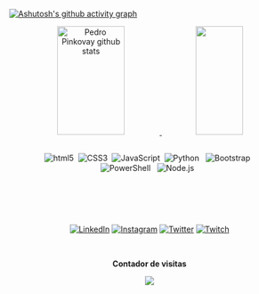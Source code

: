 

<!-- [![Typing SVG](https://readme-typing-svg.herokuapp.com/?color=ffffff&size=35&center=true&weight=800&vCenter=true&width=1000&lines=Olá,+meu+nome+é+Pedro+Pinkovay;Tenho+18+anos;Sou+do+Brasil;E+estudo+programação;Seja+bem-vindo!+:%29)](https://git.io/typing-svg) -->

[![Ashutosh's github activity graph](https://github-readme-activity-graph.vercel.app/graph?username=pinkovay&bg_color=000000&color=4981b6&line=000000&point=ffffff&area=true&hide_border=true)](https://github.com/ashutosh00710/github-readme-activity-graph)


<!-- <p align="center">
  <img src="https://github-profile-trophy.vercel.app/?username=pinkovay&theme=dracula&row=2&no-bg=true&column=3&margin-w=15&margin-h=15" />
</p> -->


<div align="center">  
  <a href="https://github.com/pinkovay">
    <img width="49%" height="195px" src="https://github-readme-stats-sigma-five.vercel.app/api?username=pinkovay&show_icons=true&count_private=true&hide_border=true&title_color=ffffff&icon_color=2874A6&text_color=2874A6&bg_color=0d1117" alt="Pedro Pinkovay github stats" />
    <img width="41%" height="195px" src="https://github-readme-stats-sigma-five.vercel.app/api/top-langs/?username=pinkovay&layout=compact&hide_border=true&title_color=ffffff&text_color=2874A6&bg_color=0d1117" />
  </a>
</div>


<div align="center" style="padding: 2em;"> 
    <img align="center" alt="html5" src="https://img.shields.io/badge/HTML5-E34F26?style=for-the-badge&logo=html5&logoColor=white" />&nbsp;
    <img align="center" alt="CSS3" src="https://img.shields.io/badge/CSS3-1572B6?style=for-the-badge&logo=css3&logoColor=white" />&nbsp;
    <img align="center" alt="JavaScript" src="https://img.shields.io/badge/JavaScript-F7DF1E?style=for-the-badge&logo=javascript&logoColor=black" />&nbsp;
    <img align="center" alt="Python" src="https://img.shields.io/badge/Python-14354C?style=for-the-badge&logo=python&logoColor=white" /> &nbsp;
    <img align="center" alt="Bootstrap" src="https://img.shields.io/badge/Bootstrap-563D7C?style=for-the-badge&logo=bootstrap&logoColor=white" /> &nbsp;
    <img align="center" alt="PowerShell" src="https://img.shields.io/badge/Powershell-2CA5E0?style=for-the-badge&logo=powershell&logoColor=white" /> &nbsp;
    <img align="center" alt="Node.js" src="https://img.shields.io/badge/Node.js-43853D?style=for-the-badge&logo=node.js&logoColor=white" /> &nbsp;
</div>

<br/>
<br/>
<br/>

<div align='center'>

[![LinkedIn](https://img.shields.io/badge/LinkedIn-0077B5?style=for-the-badge&logo=linkedin&logoColor=white)](https://www.linkedin.com/in/pedro-pinkovay-5b1b80233/)
[![Instagram](https://img.shields.io/badge/Instagram-E4405F?style=for-the-badge&logo=instagram&logoColor=white)](https://www.instagram.com/pinkovay/)
[![Twitter](https://img.shields.io/badge/Twitter-1DA1F2?style=for-the-badge&logo=twitter&logoColor=white)](https://twitter.com/PedroPinkovay)
[![Twitch](https://img.shields.io/badge/Twitch-9146FF?style=for-the-badge&logo=twitch&logoColor=white)](https://www.twitch.tv/pedropinkovay)

</div>
<div align="center">
<br><p align="centre"><b>Contador de visitas</b></p>  
<p align="center"><img align="center" src="https://profile-counter.glitch.me/{pinkovay}/count.svg" /></p> 
<br>
</div>


